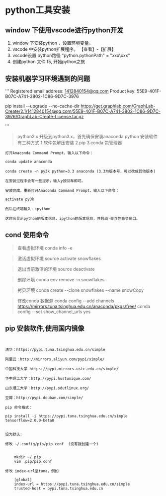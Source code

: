 # python工具安装
## window 下使用vscode进行python开发
1. window 下安装python ，设置环境变量。
2. vscode 中安装python扩展程序。  【查看】-【扩展】
3. vscode设置 python路径   "python.pythonPath" = "xxx\\xxx"
4. 创建python 文件  f5, 开始python之旅


## 安装机器学习环境遇到的问题
'''
Registered email address: 1412840154@qq.com
Product key: 55E9-401F-B07C-A741-3802-1C86-9D7C-3976


pip install --upgrade --no-cache-dir https://get.graphlab.com/GraphLab-Create/2.1/1412840154@qq.com/55E9-401F-B07C-A741-3802-1C86-9D7C-3976/GraphLab-Create-License.tar.gz

'''

> python2.x 升级到python3.x，首先确保安装anaconda
python 安装软件有三种方式
1.软件包解压安装
2.pip
3.conda 包管理器
```
打开Anaconda Command Prompt，输入以下命令：

conda update anaconda

conda create -n py3k python=3.3 anaconda (3.3为版本号，可以改成其他版本)

在安装过程中会有一些提示，输入y按回车即可。

安装完成，重新打开Anaconda Command Prompt，输入以下命令：

activate py3k

然后在终端输入：ipython

这时会显示python的版本信息，ipython的版本信息，并启动·交互性命令窗口。

```


## cond 使用命令

> 查看虚拟环境  conda info -e

> 激活虚拟环境  source activate snowflakes 

> 退出当前激活的环境  source deactivate

> 删除环境  conda env remove -n snowflakes

> 拷贝环境  conda create --clone snowflakes --name snowCopy

> 修改conda 数据源
conda config --add channels https://mirrors.tuna.tsinghua.edu.cn/anaconda/pkgs/free/
conda config --set show_channel_urls yes


## pip 安装软件,使用国内镜像
```


清华：https://pypi.tuna.tsinghua.edu.cn/simple

阿里云：http://mirrors.aliyun.com/pypi/simple/

中国科技大学 https://pypi.mirrors.ustc.edu.cn/simple/

华中理工大学：http://pypi.hustunique.com/

山东理工大学：http://pypi.sdutlinux.org/ 

豆瓣：http://pypi.douban.com/simple/

pip 命令格式：

pip install -i https://pypi.tuna.tsinghua.edu.cn/simple tensorflow=2.0.0-beta0


设为默认:

修改 ~/.config/pip/pip.conf  (没有就创建一个)
 

    mkdir ~/.pip
    vim .pip/pip.conf

修改 index-url至tuna，例如

    [global]
    index-url = https://pypi.tuna.tsinghua.edu.cn/simple
    trusted-host = pypi.tuna.tsinghua.edu.cn



```
  